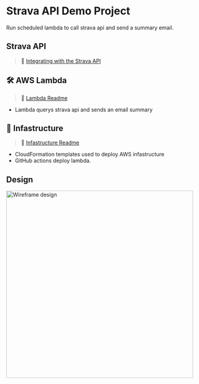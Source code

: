 # Strava API Demo Project

Run scheduled lambda to call strava api and send a summary email.

## Strava API

> :book: [Integrating with the Strava API](https://levelup.gitconnected.com/integrating-with-the-strava-api-40244b17df2c)

## 🛠️ AWS Lambda

> :book: [Lambda Readme](lambda/README.md)

- Lambda querys strava api and sends an email summary

## :bricks: Infastructure

> :book: [Infastructure Readme](infastructure/README.md)

- CloudFormation templates used to deploy AWS infastructure
- GitHub actions deploy lambda.

## Design

<img
  src='../docs/design.svg'
  raw=true
  alt='Wireframe design'
  height="500px"
  width="auto"
/>
